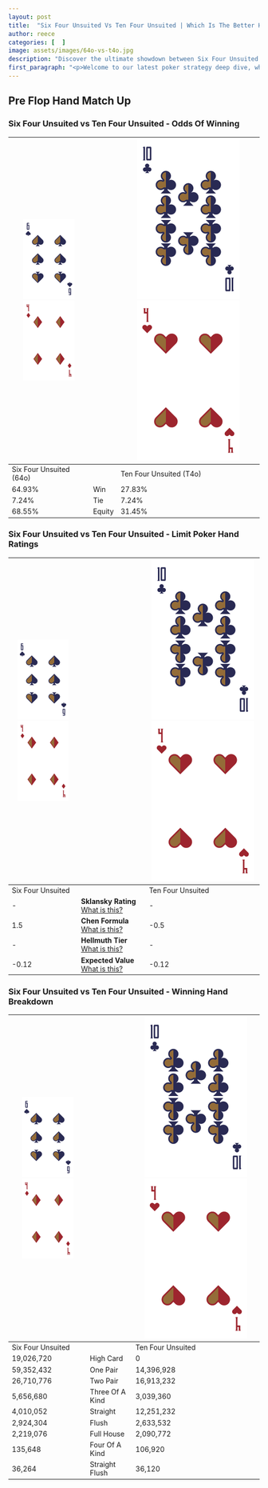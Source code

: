 ```yaml
---
layout: post
title:  "Six Four Unsuited Vs Ten Four Unsuited | Which Is The Better Hand In Poker? A Complete Guide"
author: reece
categories: [  ]
image: assets/images/64o-vs-t4o.jpg
description: "Discover the ultimate showdown between Six Four Unsuited and Ten Four Unsuited in poker! Uncover the odds, strategies, and scenarios where one hand triumphs over the other. Get ready to up your poker game with this thrilling analysis."
first_paragraph: "<p>Welcome to our latest poker strategy deep dive, where we're pitting two distinct hands against each other in a high-stakes showdown: Six Four Unsuited vs Ten Four Unsuited.</p><p>In the dynamic world of poker, every decision counts, and knowing which hand holds the upper hand is key to your success at the table.</p><p>In this article, we'll dissect these two hands, explore the scenarios where one dominates the other, and equip you with the knowledge to make strategic choices that can tip the odds in your favor.</p><p>Get ready to unravel the intriguing dynamics of these poker hands and elevate your game to new heights.</p>"
---
```




[comment]: # (sp0)

## Pre Flop Hand Match Up

<div class="table hand-ratings" markdown="1"> 



### Six Four Unsuited vs Ten Four Unsuited - Odds Of Winning


    
| ![image info](assets/images/hand1/6.png) ![image info](assets/images/hand1/4o.png) |  | ![image info](assets/images/hand2/T.png) ![image info](assets/images/hand2/4o.png) |
| -------- | -------- | -------- |
| Six Four Unsuited (64o) |  | Ten Four Unsuited (T4o) |
| 64.93% | Win | 27.83% |
| 7.24% | Tie | 7.24% |
| 68.55% | Equity | 31.45% |




[comment]: # (sp1)



### Six Four Unsuited vs Ten Four Unsuited - Limit Poker Hand Ratings


    
| ![image info](assets/images/hand1/6.png) ![image info](assets/images/hand1/4o.png) |  | ![image info](assets/images/hand2/T.png) ![image info](assets/images/hand2/4o.png) |
| -------- | -------- | -------- |
| Six Four Unsuited |  | Ten Four Unsuited |
| - | **Sklansky Rating** [What is this?](/sklansky-rating-explained) | - |
| 1.5 | **Chen Formula** [What is this?](/chen-formula-explained) | -0.5 |
| - | **Hellmuth Tier** [What is this?](/Hellmuth-tier-explained) | - |
| -0.12 | **Expected Value** [What is this?](/expected-value-explained) | -0.12 |




[comment]: # (sp2)



### Six Four Unsuited vs Ten Four Unsuited - Winning Hand Breakdown


    
| ![image info](assets/images/hand1/6.png) ![image info](assets/images/hand1/4o.png) |  | ![image info](assets/images/hand2/T.png) ![image info](assets/images/hand2/4o.png) |
| -------- | -------- | -------- |
| Six Four Unsuited |  | Ten Four Unsuited |
| 19,026,720 | High Card | 0 |
| 59,352,432 | One Pair | 14,396,928 |
| 26,710,776 | Two Pair | 16,913,232 |
| 5,656,680 | Three Of A Kind | 3,039,360 |
| 4,010,052 | Straight | 12,251,232 |
| 2,924,304 | Flush | 2,633,532 |
| 2,219,076 | Full House | 2,090,772 |
| 135,648 | Four Of A Kind | 106,920 |
| 36,264 | Straight Flush | 36,120 |




[comment]: # (sp3)



</div>

[comment]: # (sp4)



[comment]: # (sp5)

